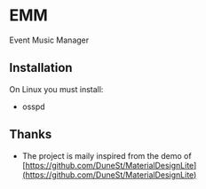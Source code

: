 # EMM
Event Music Manager

## Installation

On Linux you must install:

- osspd

## Thanks

- The project is maily inspired from the demo of [https://github.com/DuneSt/MaterialDesignLite](https://github.com/DuneSt/MaterialDesignLite)
